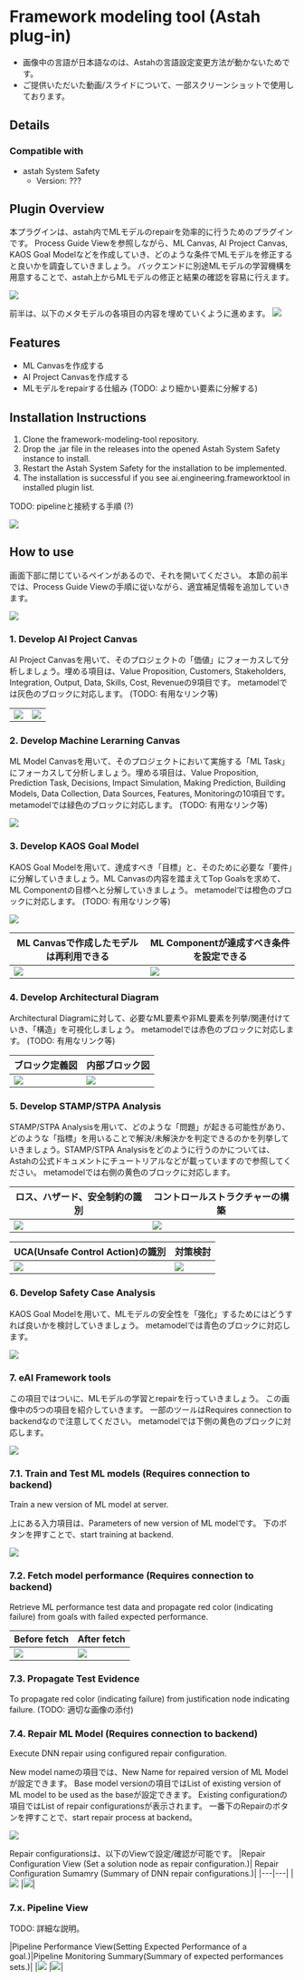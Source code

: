 # Framework modeling tool (Astah plug-in)

- 画像中の言語が日本語なのは、Astahの言語設定変更方法が動かないためです。
- ご提供いただいた動画/スライドについて、一部スクリーンショットで使用しております。

## Details
### Compatible with
- astah System Safety
    - Version: ???

## Plugin Overview

本プラグインは、astah内でMLモデルのrepairを効率的に行うためのプラグインです。
Process Guide Viewを参照しながら、ML Canvas, AI Project Canvas, KAOS Goal Modelなどを作成していき、どのような条件でMLモデルを修正すると良いかを調査していきましょう。
バックエンドに別途MLモデルの学習機構を用意することで、astah上からMLモデルの修正と結果の確認を容易に行えます。

<img src="./imgs/0-1.png" />

前半は、以下のメタモデルの各項目の内容を埋めていくように進めます。
<img src="../metamodels/Metamodel.png" />

## Features

- ML Canvasを作成する
- AI Project Canvasを作成する
- MLモデルをrepairする仕組み (TODO: より細かい要素に分解する)

## Installation Instructions

1. Clone the framework-modeling-tool repository.
2. Drop the .jar file in the releases into the opened Astah System Safety instance to install.
3. Restart the Astah System Safety for the installation to be implemented.
4. The installation is successful if you see ai.engineering.frameworktool in installed plugin list.

TODO: pipelineと接続する手順 (?)

<img src="./imgs/0-2.png" />

## How to use

画面下部に閉じているペインがあるので、それを開いてください。
本節の前半では、Process Guide Viewの手順に従いながら、適宜補足情報を追加していきます。

<img src="./imgs/0-3.png" />

### 1. Develop AI Project Canvas

AI Project Canvasを用いて、そのプロジェクトの「価値」にフォーカスして分析しましょう。埋める項目は、Value Proposition, Customers, Stakeholders, Integration, Output, Data, Skills, Cost, Revenueの9項目です。
metamodelでは灰色のブロックに対応します。
(TODO: 有用なリンク等)

| | |
|---|---|
|<img src="./imgs/1-1.png" />| <img src="./imgs/1-2.png" />|

### 2. Develop Machine Lerarning Canvas

ML Model Canvasを用いて、そのプロジェクトにおいて実施する「ML Task」にフォーカスして分析しましょう。埋める項目は、Value Proposition, Prediction Task, Decisions, Impact Simulation, Making Prediction, Building Models, Data Collection, Data Sources, Features, Monitoringの10項目です。
metamodelでは緑色のブロックに対応します。
(TODO: 有用なリンク等)

<img src="./imgs/2-1.png" />


### 3. Develop KAOS Goal Model

KAOS Goal Modelを用いて、達成すべき「目標」と、そのために必要な「要件」に分解していきましょう。ML Canvasの内容を踏まえてTop Goalsを求めて、ML Componentの目標へと分解していきましょう。
metamodelでは橙色のブロックに対応します。
(TODO: 有用なリンク等)

<img src="./imgs/3-1.png" />

|ML Canvasで作成したモデルは再利用できる|ML Componentが達成すべき条件を設定できる|
|---|---|
|<img src="./imgs/3-2.png" /> |<img src="./imgs/3-3.png" />|

### 4. Develop Architectural Diagram

Architectural Diagramに対して、必要なML要素や非ML要素を列挙/関連付けていき、「構造」を可視化しましょう。
metamodelでは赤色のブロックに対応します。
(TODO: 有用なリンク等)

|ブロック定義図|内部ブロック図|
|---|---|
|<img src="./imgs/4-1.png" /> |<img src="./imgs/4-2.png" />|

### 5. Develop STAMP/STPA Analysis

STAMP/STPA Analysisを用いて、どのような「問題」が起きる可能性があり、どのような「指標」を用いることで解決/未解決かを判定できるのかを列挙していきましょう。STAMP/STPA Analysisをどのように行うのかについては、Astahの公式ドキュメントにチュートリアルなどが載っていますので参照してください。
metamodelでは右側の黄色のブロックに対応します。

|ロス、ハザード、安全制約の識別|コントロールストラクチャーの構築|
|---|---|
|<img src="./imgs/5-1.png" />|<img src="./imgs/5-2.png" />|

|UCA(Unsafe Control Action)の識別|対策検討|
|---|---|
|<img src="./imgs/5-3.png" />|<img src="./imgs/5-4.png" />|

### 6. Develop Safety Case Analysis

KAOS Goal Modelを用いて、MLモデルの安全性を「強化」するためにはどうすれば良いかを検討していきましょう。
metamodelでは青色のブロックに対応します。

<img src="./imgs/6-1.png" />

### 7. eAI Framework tools

この項目ではついに、MLモデルの学習とrepairを行っていきましょう。
この画像中の5つの項目を紹介していきます。
一部のツールはRequires connection to backendなので注意してください。
metamodelでは下側の黄色のブロックに対応します。

<img src="./imgs/7-0-1.png" />

### 7.1. Train and Test ML models (Requires connection to backend)

Train a new version of ML model at server.

上にある入力項目は、Parameters of new version of ML modelです。
下のボタンを押すことで、start training at backend.


<img src="./imgs/7-1-1.png" />

### 7.2. Fetch model performance (Requires connection to backend)

Retrieve ML performance test data and propagate red color (indicating failure) from goals with failed expected performance. 

|Before fetch|After fetch|
|---|---|
|<img src="./imgs/7-2-1.png" />| <img src="./imgs/0-1.png" />|

### 7.3. Propagate Test Evidence

To propagate red color (indicating failure) from justification node indicating failure.
(TODO: 適切な画像の添付)

### 7.4. Repair ML Model (Requires connection to backend)

Execute DNN repair using configured repair configuration. 

New model nameの項目では、New Name for repaired version of ML Modelが設定できます。
Base model versionの項目ではList of existing version of ML model to be used as the baseが設定できます。
Existing configurationの項目ではList of repair configurationsが表示されます。
一番下のRepairのボタンを押すことで、start repair process at backend。

<img src="./imgs/7-4-1.png" />

Repair configurationsは、以下のViewで設定/確認が可能です。
|Repair Configuration View (Set a solution node as repair configuration.)| Repair Configuration Sumamry (Summary of DNN repair configurations.)|
|---|---|
|<img src="./imgs/7-4-2.png" /> |<img src="./imgs/7-4-3.png" />|

### 7.x. Pipeline View

TODO: 詳細な説明。

|Pipeline Performance View(Setting Expected Performance of a goal.)|Pipeline Monitoring Summary(Summary of expected performances sets.)|
|<img src="./imgs/7-x-1.png" /> |<img src="./imgs/7-x-2.png" />|
